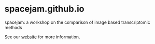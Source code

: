 # spacejam.github.io
spacejam: a workshop on the comparison of image based transcriptomic methods

See our [website](https://spacejam.github.io/) for more information.
